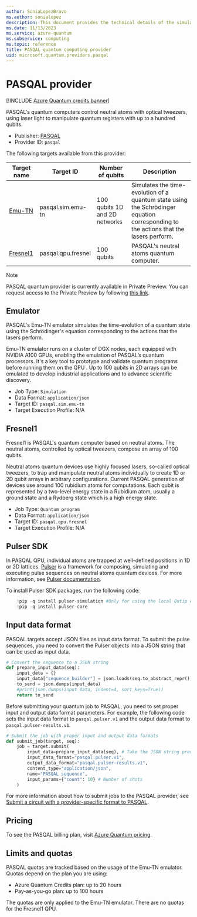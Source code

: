 ```yaml
---
author: SoniaLopezBravo
ms.author: sonialopez
description: This document provides the technical details of the simulators and QPU of the PASQAL quantum provider.
ms.date: 11/13/2023
ms.service: azure-quantum
ms.subservice: computing
ms.topic: reference
title: PASQAL quantum computing provider    
uid: microsoft.quantum.providers.pasqal     
---
```


# PASQAL provider

[!INCLUDE [Azure Quantum credits banner](includes/azure-quantum-credits.md)]

PASQAL's quantum computers control neutral atoms with optical tweezers, using laser light to manipulate quantum registers with up to a hundred qubits.

- Publisher: [PASQAL](https://www.pasqal.com/)
- Provider ID: `pasqal`

The following targets available from this provider:

|Target name| Target ID|Number of qubits | Description |
|---|---|---|---|
|[Emu-TN](#emulator) | pasqal.sim.emu-tn| 100 qubits 1D and 2D networks| Simulates the time-evolution of a quantum state using the Schrödinger equation corresponding to the actions that the lasers perform. |
|[Fresnel1](#fresnel1) | pasqal.qpu.fresnel | 100 qubits | PASQAL's neutral atoms quantum computer. |

> [!NOTE]
> PASQAL quantum provider is currently available in Private Preview. You can request access to the Private Preview by following [this link](https://aka.ms/AQ/PrivatePreviewRequest).

## Emulator

PASQAL's Emu-TN emulator simulates the time-evolution of a quantum state using the Schrödinger's equation corresponding to the actions that the lasers perform.

Emu-TN emulator runs on a cluster of DGX nodes, each equipped with NVIDIA A100 GPUs, enabling the emulation of PASQAL’s quantum processors. It's a key tool to prototype and validate quantum programs before running them on the QPU . Up to 100 qubits in 2D arrays can be emulated to develop industrial applications and to advance scientific discovery.

- Job Type: `Simulation`
- Data Format: `application/json`
- Target ID: `pasqal.sim.emu-tn`
- Target Execution Profile: N/A

## Fresnel1

Fresnel1 is PASQAL's quantum computer based on neutral atoms. The neutral atoms, controlled by optical tweezers, compose an array of 100 qubits.

Neutral atoms quantum devices use highly focused lasers, so-called optical tweezers, to trap and manipulate neutral atoms individually to create 1D or 2D  qubit arrays  in arbitrary configurations. Current PASQAL generation of devices use around 100 rubidium atoms for computations. Each qubit is represented by a two-level energy state in a Rubidium atom, usually a ground state and a Rydberg state which is a high energy state.  

- Job Type: `Quantum program`
- Data Format: `application/json`
- Target ID: `pasqal.qpu.fresnel`
- Target Execution Profile: N/A

## Pulser SDK

In PASQAL QPU, individual atoms are trapped at well-defined positions in 1D or 2D lattices. [Pulser](https://github.com/pasqal-io/Pulser) is a  framework for composing, simulating and executing pulse sequences on neutral atoms quantum devices. For more information, see [Pulser documentation](https://pulser.readthedocs.io/en/latest/).

To install Pulser SDK packages, run the following code:

```python
    !pip -q install pulser-simulation #Only for using the local Qutip emulator included in Pulser
    !pip -q install pulser-core
```

## Input data format

PASQAL targets accept JSON files as input data format. To submit the pulse sequences, you need to convert the Pulser objects into a JSON string that can be used as input data.

```python
# Convert the sequence to a JSON string
def prepare_input_data(seq):
    input_data = {}
    input_data["sequence_builder"] = json.loads(seq.to_abstract_repr())
    to_send = json.dumps(input_data)
    #print(json.dumps(input_data, indent=4, sort_keys=True))
    return to_send
```

Before submitting your quantum job to PASQAL, you need to set proper input and output data format parameters. For example, the following code sets the input data format to `pasqal.pulser.v1` and the output data format to `pasqal.pulser-results.v1`.

```python
# Submit the job with proper input and output data formats
def submit_job(target, seq):
    job = target.submit(
        input_data=prepare_input_data(seq), # Take the JSON string previously defined as input data
        input_data_format="pasqal.pulser.v1",
        output_data_format="pasqal.pulser-results.v1",
        content_type="application/json",
        name="PASQAL sequence",
        input_params={"count": 10} # Number of shots
    )
```

For more information about how to submit jobs to the PASQAL provider, see [Submit a circuit with a provider-specific format to PASQAL](xref:microsoft.quantum.quickstarts.computing.provider#platform-pasqal).

## Pricing

To see the PASQAL billing plan, visit [Azure Quantum pricing](xref:microsoft.quantum.providers-pricing#pasqal).

## Limits and quotas

PASQAL quotas are tracked based on the usage of the Emu-TN emulator. Quotas depend on the plan you are using:

- Azure Quantum Credits plan: up to 20 hours
- Pay-as-you-go plan: up to 100 hours

The quotas are only applied to the Emu-TN emulator. There are no quotas for the Fresnel1 QPU.

